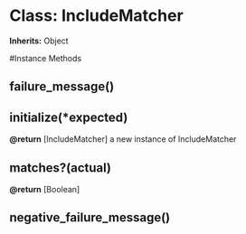 # Class: IncludeMatcher
**Inherits:** Object
    




#Instance Methods
## failure_message() [](#method-i-failure_message)

## initialize(*expected) [](#method-i-initialize)

**@return** [IncludeMatcher] a new instance of IncludeMatcher

## matches?(actual) [](#method-i-matches?)

**@return** [Boolean] 

## negative_failure_message() [](#method-i-negative_failure_message)

